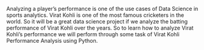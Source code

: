 Analyzing a player’s performance is one of the use cases of Data Science in sports analytics. Virat Kohli is one of the most famous cricketers in the world. So it will be a great data science project if we analyze the batting performance of Virat Kohli over the years. So to learn how to analyze Virat Kohli’s performance we will perform through some task of Virat Kohli Performance Analysis using Python.
